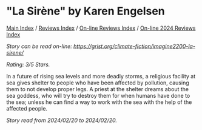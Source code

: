 # "La Sirène" by Karen Engelsen

[Main Index](../../../README.md) / [Reviews Index](../../README.md) / [On-line Reviews Index](../README.md) / [On-line 2024 Reviews Index](README.md)

*Story can be read on-line: <https://grist.org/climate-fiction/imagine2200-la-sirene/>*

*Rating: 3/5 Stars.*

In a future of rising sea levels and more deadly storms, a religious facility at sea gives shelter to people who have been affected by pollution, causing them to not develop proper legs. A priest at the shelter dreams about the sea goddess, who will try to destroy them for when humans have done to the sea; unless he can find a way to work with the sea with the help of the affected people.

*Story read from 2024/02/20 to 2024/02/20.*
